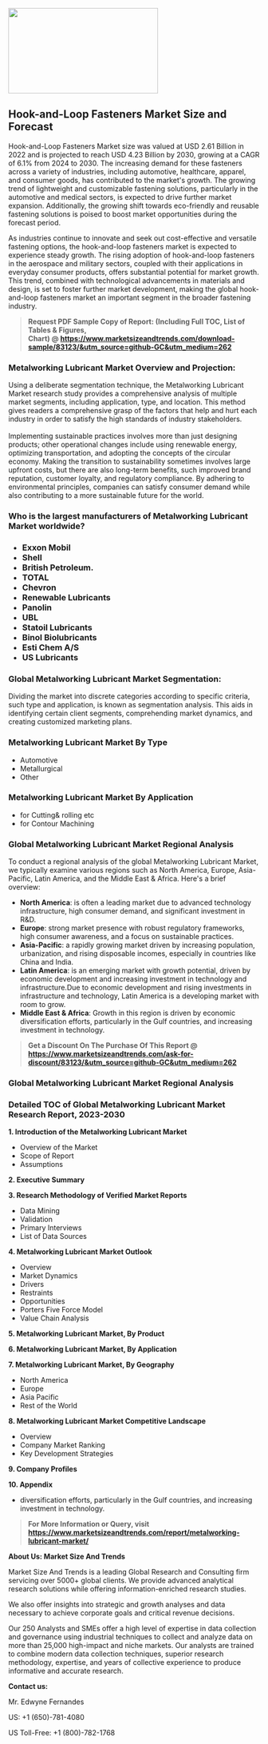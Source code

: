 <p><img class="alignnone size-medium wp-image-20088" src="https://ffe5etoiles.com/wp-content/uploads/2024/12/MST1-300x171.png" alt="" width="300" height="171" /></p><h2>Hook-and-Loop Fasteners Market Size and Forecast</h2><p>Hook-and-Loop Fasteners Market size was valued at USD 2.61 Billion in 2022 and is projected to reach USD 4.23 Billion by 2030, growing at a CAGR of 6.1% from 2024 to 2030. The increasing demand for these fasteners across a variety of industries, including automotive, healthcare, apparel, and consumer goods, has contributed to the market's growth. The growing trend of lightweight and customizable fastening solutions, particularly in the automotive and medical sectors, is expected to drive further market expansion. Additionally, the growing shift towards eco-friendly and reusable fastening solutions is poised to boost market opportunities during the forecast period.</p><p>As industries continue to innovate and seek out cost-effective and versatile fastening options, the hook-and-loop fasteners market is expected to experience steady growth. The rising adoption of hook-and-loop fasteners in the aerospace and military sectors, coupled with their applications in everyday consumer products, offers substantial potential for market growth. This trend, combined with technological advancements in materials and design, is set to foster further market development, making the global hook-and-loop fasteners market an important segment in the broader fastening industry.</p></p><blockquote id="" class=""><strong>Request PDF Sample Copy of Report: (Including Full TOC, List of Tables &amp; Figures, Chart)&nbsp;@&nbsp;<strong><a href="https://www.marketsizeandtrends.com/download-sample/83123/&utm_source=github-GC&utm_medium=262" target="_blank">https://www.marketsizeandtrends.com/download-sample/83123/&utm_source=github-GC&utm_medium=262</a></strong></strong></blockquote><h3 id="" class="">Metalworking Lubricant Market&nbsp;Overview and Projection:</h3><p id="" class="">Using a deliberate segmentation technique, the Metalworking Lubricant Market research study provides a comprehensive analysis of multiple market segments, including application, type, and location. This method gives readers a comprehensive grasp of the factors that help and hurt each industry in order to satisfy the high standards of industry stakeholders. <br /> <br />Implementing sustainable practices involves more than just designing products; other operational changes include using renewable energy, optimizing transportation, and adopting the concepts of the circular economy. Making the transition to sustainability sometimes involves large upfront costs, but there are also long-term benefits, such improved brand reputation, customer loyalty, and regulatory compliance. By adhering to environmental principles, companies can satisfy consumer demand while also contributing to a more sustainable future for the world.</p><h3 id="" class="">Who is the largest manufacturers of&nbsp;Metalworking Lubricant Market worldwide?</h3><h3 class=""><p><ul><li>Exxon Mobil </li><li> Shell </li><li> British Petroleum. </li><li> TOTAL </li><li> Chevron </li><li> Renewable Lubricants </li><li> Panolin </li><li> UBL </li><li> Statoil Lubricants </li><li> Binol Biolubricants </li><li> Esti Chem A/S </li><li> US Lubricants</li></ul></p></h3><h3 id="" class="">Global&nbsp;Metalworking Lubricant Market Segmentation:</h3><p id="" class="">Dividing the market into discrete categories according to specific criteria, such type and application, is known as segmentation analysis. This aids in identifying certain client segments, comprehending market dynamics, and creating customized marketing plans.</p><h3 id="" class="">Metalworking Lubricant Market&nbsp;By Type</h3><p><p><ul><li>Automotive </li><li> Metallurgical </li><li> Other</p></li></ul></p></p><h3 id="" class="">Metalworking Lubricant Market&nbsp;By Application</h3><p class=""><p><ul><li>for Cutting& rolling etc </li><li> for Contour Machining</li></ul></p></p><h3 id="" class="">Global Metalworking Lubricant Market Regional Analysis</h3><p id="" class="">To conduct a regional analysis of the global Metalworking Lubricant Market, we typically examine various regions such as North America, Europe, Asia-Pacific, Latin America, and the Middle East &amp; Africa. Here's a brief overview:</p><ul><li><strong>North America</strong>: is often a leading market due to advanced technology infrastructure, high consumer demand, and significant investment in R&amp;D.</li><li><strong>Europe</strong>: strong market presence with robust regulatory frameworks, high consumer awareness, and a focus on sustainable practices.</li><li><strong>Asia-Pacific</strong>: a rapidly growing market driven by increasing population, urbanization, and rising disposable incomes, especially in countries like China and India.</li><li><strong>Latin America</strong>: is an emerging market with growth potential, driven by economic development and increasing investment in technology and infrastructure.Due to economic development and rising investments in infrastructure and technology, Latin America is a developing market with room to grow.</li><li><strong>Middle East &amp; Africa</strong>: Growth in this region is driven by economic diversification efforts, particularly in the Gulf countries, and increasing investment in technology.</li></ul><blockquote id="" class=""><strong>Get a Discount On The Purchase Of This Report @ <strong><a href="https://www.marketsizeandtrends.com/ask-for-discount/83123/&utm_source=github-GC&utm_medium=262" target="_blank">https://www.marketsizeandtrends.com/ask-for-discount/83123/&utm_source=github-GC&utm_medium=262</a></strong></strong></blockquote><h3 id="" class="">Global Metalworking Lubricant Market Regional Analysis</h3><h3 id="" class="">Detailed TOC of Global Metalworking Lubricant Market Research Report, 2023-2030</h3><p id="" class=""><strong>1. Introduction of the Metalworking Lubricant Market</strong></p><ul><li>Overview of the Market</li><li>Scope of Report</li><li>Assumptions</li></ul><p id="" class=""><strong>2. Executive Summary</strong></p><p id="" class=""><strong>3. Research Methodology of Verified Market Reports</strong></p><ul><li>Data Mining</li><li>Validation</li><li>Primary Interviews</li><li>List of Data Sources</li></ul><p id="" class=""><strong>4. Metalworking Lubricant Market Outlook</strong></p><ul><li>Overview</li><li>Market Dynamics</li><li>Drivers</li><li>Restraints</li><li>Opportunities</li><li>Porters Five Force Model</li><li>Value Chain Analysis</li></ul><p id="" class=""><strong>5. Metalworking Lubricant Market, By Product</strong></p><p id="" class=""><strong>6. Metalworking Lubricant Market, By Application</strong></p><p id="" class=""><strong>7. Metalworking Lubricant Market, By Geography</strong></p><ul><li>North America</li><li>Europe</li><li>Asia Pacific</li><li>Rest of the World</li></ul><p id="" class=""><strong>8. Metalworking Lubricant Market Competitive Landscape</strong></p><ul><li>Overview</li><li>Company Market Ranking</li><li>Key Development Strategies</li></ul><p id="" class=""><strong>9. Company Profiles</strong></p><p id="" class=""><strong>10. Appendix</strong></p><ul><li>diversification efforts, particularly in the Gulf countries, and increasing investment in technology.</li></ul><blockquote id="" class=""><strong>For More Information or Query, visit <strong><strong><a href="https://www.marketsizeandtrends.com/report/metalworking-lubricant-market/" target="_blank">https://www.marketsizeandtrends.com/report/metalworking-lubricant-market/</a></strong></strong></strong></blockquote><p id="" class=""><strong>About Us: Market Size And Trends</strong></p><p id="" class="">Market Size And Trends is a leading Global Research and Consulting firm servicing over 5000+ global clients. We provide advanced analytical research solutions while offering information-enriched research studies.</p><p id="" class="">We also offer insights into strategic and growth analyses and data necessary to achieve corporate goals and critical revenue decisions.</p><p id="" class="">Our 250 Analysts and SMEs offer a high level of expertise in data collection and governance using industrial techniques to collect and analyze data on more than 25,000 high-impact and niche markets. Our analysts are trained to combine modern data collection techniques, superior research methodology, expertise, and years of collective experience to produce informative and accurate research.</p><p id="" class=""><strong>Contact us:</strong></p><p id="" class="">Mr. Edwyne Fernandes</p><p id="" class="">US: +1 (650)-781-4080</p><p id="" class="">US Toll-Free: +1 (800)-782-1768</p>
